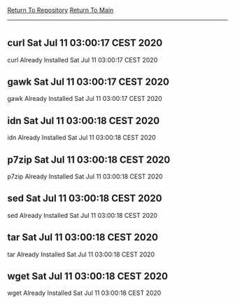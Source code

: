 [Return To Repository](https://github.com/bast69/piholeparser/)
[Return To Main](https://github.com/bast69/piholeparser/blob/master/RecentRunLogs/Mainlog.md)
____________________________________
# 
## curl Sat Jul 11 03:00:17 CEST 2020
curl Already Installed Sat Jul 11 03:00:17 CEST 2020
## gawk Sat Jul 11 03:00:17 CEST 2020
gawk Already Installed Sat Jul 11 03:00:17 CEST 2020
## idn Sat Jul 11 03:00:18 CEST 2020
idn Already Installed Sat Jul 11 03:00:18 CEST 2020
## p7zip Sat Jul 11 03:00:18 CEST 2020
p7zip Already Installed Sat Jul 11 03:00:18 CEST 2020
## sed Sat Jul 11 03:00:18 CEST 2020
sed Already Installed Sat Jul 11 03:00:18 CEST 2020
## tar Sat Jul 11 03:00:18 CEST 2020
tar Already Installed Sat Jul 11 03:00:18 CEST 2020
## wget Sat Jul 11 03:00:18 CEST 2020
wget Already Installed Sat Jul 11 03:00:18 CEST 2020
